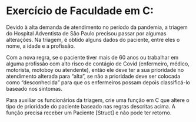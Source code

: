 # Exercício de Faculdade em C:

Devido à alta demanda de atendimento no período da pandemia, a triagem do
Hospital Adventista de São Paulo precisou passar por algumas alterações.
Na triagem, é obtido alguns dados do paciente, entre eles o nome, a idade e a profissão.

Com a nova regra, se o paciente tiver mais de 60 anos ou trabalhar em alguma
profissão com alto risco de contágio de Covid (enfermeiro, médico, motorista,
motoboy ou atendente), então ele deve ter a sua prioridade no atendimento alterada
para “alta”, se não a prioridade deve ser colocada como “desconhecida” para que os
enfermeiros possam depois classificá-lo baseado nos sintomas.

Para auxiliar os funcionários da triagem, crie uma função em C que altere o tipo de
prioridade do paciente baseado nas regras descritas acima. A função precisa receber
um Paciente [Struct] e não pode ter retorno.
